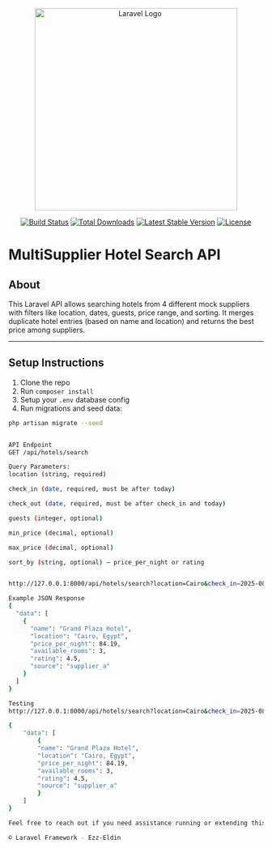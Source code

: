 <p align="center"><a href="https://laravel.com" target="_blank"><img src="https://raw.githubusercontent.com/laravel/art/master/logo-lockup/5%20SVG/2%20CMYK/1%20Full%20Color/laravel-logolockup-cmyk-red.svg" width="400" alt="Laravel Logo"></a></p>

<p align="center">
<a href="https://github.com/laravel/framework/actions"><img src="https://github.com/laravel/framework/workflows/tests/badge.svg" alt="Build Status"></a>
<a href="https://packagist.org/packages/laravel/framework"><img src="https://img.shields.io/packagist/dt/laravel/framework" alt="Total Downloads"></a>
<a href="https://packagist.org/packages/laravel/framework"><img src="https://img.shields.io/packagist/v/laravel/framework" alt="Latest Stable Version"></a>
<a href="https://packagist.org/packages/laravel/framework"><img src="https://img.shields.io/packagist/l/laravel/framework" alt="License"></a>
</p>

# MultiSupplier Hotel Search API

## About

This Laravel API allows searching hotels from 4 different mock suppliers with filters like location, dates, guests, price range, and sorting. It merges duplicate hotel entries (based on name and location) and returns the best price among suppliers.

---

## Setup Instructions

1. Clone the repo
2. Run `composer install`
3. Setup your `.env` database config
4. Run migrations and seed data:

```bash
php artisan migrate --seed


API Endpoint
GET /api/hotels/search

Query Parameters:
location (string, required)

check_in (date, required, must be after today)

check_out (date, required, must be after check_in and today)

guests (integer, optional)

min_price (decimal, optional)

max_price (decimal, optional)

sort_by (string, optional) — price_per_night or rating


http://127.0.0.1:8000/api/hotels/search?location=Cairo&check_in=2025-08-10&check_out=2025-08-15&guests=2&min_price=50&max_pric*e=200&sort_by=price_per_night

Example JSON Response
{
  "data": [
    {
      "name": "Grand Plaza Hotel",
      "location": "Cairo, Egypt",
      "price_per_night": 84.19,
      "available_rooms": 3,
      "rating": 4.5,
      "source": "supplier_a"
    }
  ]
}

Testing
http://127.0.0.1:8000/api/hotels/search?location=Cairo&check_in=2025-08-10&check_out=2025-08-15&guests=2&min_price=50&max_price=200&sort_by=price_per_night

{
    "data": [
        {
        "name": "Grand Plaza Hotel",
        "location": "Cairo, Egypt",
        "price_per_night": 84.19,
        "available_rooms": 3,
        "rating": 4.5,
        "source": "supplier_a"
        }
    ]
}

Feel free to reach out if you need assistance running or extending this API.

© Laravel Framework - Ezz-Eldin
